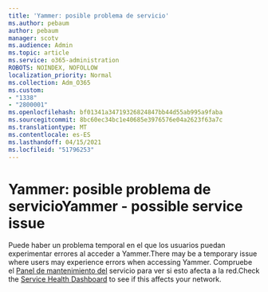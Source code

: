 ```yaml
---
title: 'Yammer: posible problema de servicio'
ms.author: pebaum
author: pebaum
manager: scotv
ms.audience: Admin
ms.topic: article
ms.service: o365-administration
ROBOTS: NOINDEX, NOFOLLOW
localization_priority: Normal
ms.collection: Adm_O365
ms.custom:
- "1338"
- "2800001"
ms.openlocfilehash: bf01341a34719326824847bb44d55ab995a9faba
ms.sourcegitcommit: 8bc60ec34bc1e40685e3976576e04a2623f63a7c
ms.translationtype: MT
ms.contentlocale: es-ES
ms.lasthandoff: 04/15/2021
ms.locfileid: "51796253"
---
```

# <a name="yammer---possible-service-issue"></a><span data-ttu-id="dcc74-102">Yammer: posible problema de servicio</span><span class="sxs-lookup"><span data-stu-id="dcc74-102">Yammer - possible service issue</span></span>

<span data-ttu-id="dcc74-103">Puede haber un problema temporal en el que los usuarios puedan experimentar errores al acceder a Yammer.</span><span class="sxs-lookup"><span data-stu-id="dcc74-103">There may be a temporary issue where users may experience errors when accessing Yammer.</span></span> <span data-ttu-id="dcc74-104">Compruebe el [Panel de mantenimiento del](https://admin.microsoft.com/AdminPortal/Home#/servicehealth) servicio para ver si esto afecta a la red.</span><span class="sxs-lookup"><span data-stu-id="dcc74-104">Check the [Service Health Dashboard](https://admin.microsoft.com/AdminPortal/Home#/servicehealth) to see if this affects your network.</span></span>
